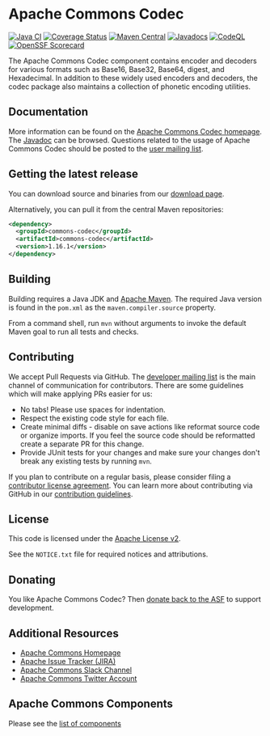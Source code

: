 <!---
 Licensed to the Apache Software Foundation (ASF) under one or more
 contributor license agreements.  See the NOTICE file distributed with
 this work for additional information regarding copyright ownership.
 The ASF licenses this file to You under the Apache License, Version 2.0
 (the "License"); you may not use this file except in compliance with
 the License.  You may obtain a copy of the License at

      http://www.apache.org/licenses/LICENSE-2.0

 Unless required by applicable law or agreed to in writing, software
 distributed under the License is distributed on an "AS IS" BASIS,
 WITHOUT WARRANTIES OR CONDITIONS OF ANY KIND, either express or implied.
 See the License for the specific language governing permissions and
 limitations under the License.
-->
<!---
 +======================================================================+
 |****                                                              ****|
 |****      THIS FILE IS GENERATED BY THE COMMONS BUILD PLUGIN      ****|
 |****                    DO NOT EDIT DIRECTLY                      ****|
 |****                                                              ****|
 +======================================================================+
 | TEMPLATE FILE: readme-md-template.md                                 |
 | commons-build-plugin/trunk/src/main/resources/commons-xdoc-templates |
 +======================================================================+
 |                                                                      |
 | 1) Re-generate using: mvn commons-build:readme-md                    |
 |                                                                      |
 | 2) Set the following properties in the component's pom:              |
 |    - commons.componentid (required, alphabetic, lower case)          |
 |    - commons.release.version (required)                              |
 |                                                                      |
 | 3) Example Properties                                                |
 |                                                                      |
 |  <properties>                                                        |
 |    <commons.componentid>math</commons.componentid>                   |
 |    <commons.release.version>1.2</commons.release.version>            |
 |  </properties>                                                       |
 |                                                                      |
 +======================================================================+
--->
Apache Commons Codec
===================

[![Java CI](https://github.com/apache/commons-codec/actions/workflows/maven.yml/badge.svg)](https://github.com/apache/commons-codec/actions/workflows/maven.yml)
[![Coverage Status](https://codecov.io/gh/apache/commons-codec/branch/master/graph/badge.svg)](https://app.codecov.io/gh/apache/commons-codec)
[![Maven Central](https://maven-badges.herokuapp.com/maven-central/commons-codec/commons-codec/badge.svg?gav=true)](https://maven-badges.herokuapp.com/maven-central/commons-codec/commons-codec/?gav=true)
[![Javadocs](https://javadoc.io/badge/commons-codec/commons-codec/1.16.1.svg)](https://javadoc.io/doc/commons-codec/commons-codec/1.16.1)
[![CodeQL](https://github.com/apache/commons-codec/actions/workflows/codeql-analysis.yml/badge.svg)](https://github.com/apache/commons-codec/actions/workflows/codeql-analysis.yml)
[![OpenSSF Scorecard](https://api.securityscorecards.dev/projects/github.com/apache/commons-codec/badge)](https://api.securityscorecards.dev/projects/github.com/apache/commons-codec)

The Apache Commons Codec component contains encoder and decoders for
     various formats such as Base16, Base32, Base64, digest, and Hexadecimal. In addition to these
     widely used encoders and decoders, the codec package also maintains a
     collection of phonetic encoding utilities.

Documentation
-------------

More information can be found on the [Apache Commons Codec homepage](https://commons.apache.org/proper/commons-codec).
The [Javadoc](https://commons.apache.org/proper/commons-codec/apidocs) can be browsed.
Questions related to the usage of Apache Commons Codec should be posted to the [user mailing list](https://commons.apache.org/mail-lists.html).

Getting the latest release
--------------------------
You can download source and binaries from our [download page](https://commons.apache.org/proper/commons-codec/download_codec.cgi).

Alternatively, you can pull it from  the central Maven repositories:

```xml
<dependency>
  <groupId>commons-codec</groupId>
  <artifactId>commons-codec</artifactId>
  <version>1.16.1</version>
</dependency>
```

Building
--------

Building requires a Java JDK and [Apache Maven](https://maven.apache.org/). 
The required Java version is found in the `pom.xml` as the `maven.compiler.source` property.

From a command shell, run `mvn` without arguments to invoke the default Maven goal to run all tests and checks.

Contributing
------------

We accept Pull Requests via GitHub. The [developer mailing list](https://commons.apache.org/mail-lists.html) is the main channel of communication for contributors.
There are some guidelines which will make applying PRs easier for us:
+ No tabs! Please use spaces for indentation.
+ Respect the existing code style for each file.
+ Create minimal diffs - disable on save actions like reformat source code or organize imports. If you feel the source code should be reformatted create a separate PR for this change.
+ Provide JUnit tests for your changes and make sure your changes don't break any existing tests by running ```mvn```.

If you plan to contribute on a regular basis, please consider filing a [contributor license agreement](https://www.apache.org/licenses/#clas).
You can learn more about contributing via GitHub in our [contribution guidelines](CONTRIBUTING.md).

License
-------
This code is licensed under the [Apache License v2](https://www.apache.org/licenses/LICENSE-2.0).

See the `NOTICE.txt` file for required notices and attributions.

Donating
--------
You like Apache Commons Codec? Then [donate back to the ASF](https://www.apache.org/foundation/contributing.html) to support development.

Additional Resources
--------------------

+ [Apache Commons Homepage](https://commons.apache.org/)
+ [Apache Issue Tracker (JIRA)](https://issues.apache.org/jira/browse/CODEC)
+ [Apache Commons Slack Channel](https://the-asf.slack.com/archives/C60NVB8AD)
+ [Apache Commons Twitter Account](https://twitter.com/ApacheCommons)

Apache Commons Components
-------------------------

Please see the [list of components](https://commons.apache.org/components.html)
